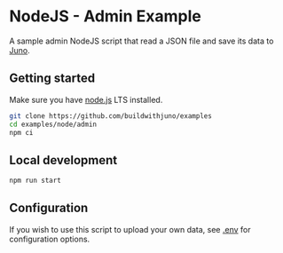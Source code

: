 # NodeJS - Admin Example

A sample admin NodeJS script that read a JSON file and save its data to [Juno](https://juno.build).

## Getting started

Make sure you have [node.js](https://nodejs.org) LTS installed.

```bash
git clone https://github.com/buildwithjuno/examples
cd examples/node/admin
npm ci
```

## Local development

```bash
npm run start
```

## Configuration

If you wish to use this script to upload your own data, see [.env](.env) for configuration options.